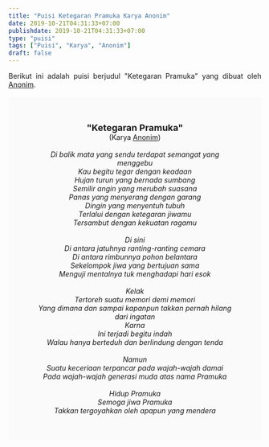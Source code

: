 ```yaml
---
title: "Puisi Ketegaran Pramuka Karya Anonim"
date: 2019-10-21T04:31:33+07:00
publishdate: 2019-10-21T04:31:33+07:00
type: "puisi"
tags: ["Puisi", "Karya", "Anonim"]
draft: false
---
```


<div dir="ltr" style="text-align: left;" trbidi="on"><div dir="ltr" style="text-align: left;" trbidi="on"><div style="text-align: justify;">Berikut ini adalah puisi berjudul "Ketegaran Pramuka" yang dibuat oleh <a href="https://www.sekata.web.id/tags/anonim" target="_blank">Anonim</a>. </div><br /><div style="background: #FAFAFA; font-size: 14px; padding: 50px; text-align: center;"><span style="font-size: 18px;"><b>"Ketegaran Pramuka"</b></span><br />(Karya <a href="https://www.sekata.web.id/tags/anonim" target="_blank">Anonim</a>) <br /><br /><i>Di balik mata yang sendu terdapat semangat yang menggebu<br />
Kau begitu tegar dengan keadaan<br />
Hujan turun yang bernada sumbang<br />
Semilir angin yang merubah suasana<br />
Panas yang menyerang dengan garang<br />
Dingin yang menyentuh tubuh<br />
Terlalui dengan ketegaran jiwamu<br />
Tersambut dengan kekuatan ragamu<br />
<br />
Di sini<br />
Di antara jatuhnya ranting-ranting cemara<br />
Di antara rimbunnya pohon belantara<br />
Sekelompok jiwa yang bertujuan sama<br />
Menguji mentalnya tuk menghadapi hari esok<br />
<br />
Kelak<br />
Tertoreh suatu memori demi memori<br />
Yang dimana dan sampai kapanpun takkan pernah hilang dari ingatan<br />
Karna<br />
Ini terjadi begitu indah<br />
Walau hanya berteduh dan berlindung dengan tenda<br />
<br />
Namun<br />
Suatu keceriaan terpancar pada wajah-wajah damai<br />
Pada wajah-wajah generasi muda atas nama Pramuka<br />
<br />
Hidup Pramuka<br />
Semoga jiwa Pramuka<br />
Takkan tergoyahkan oleh apapun yang mendera</i></div></div></div>
